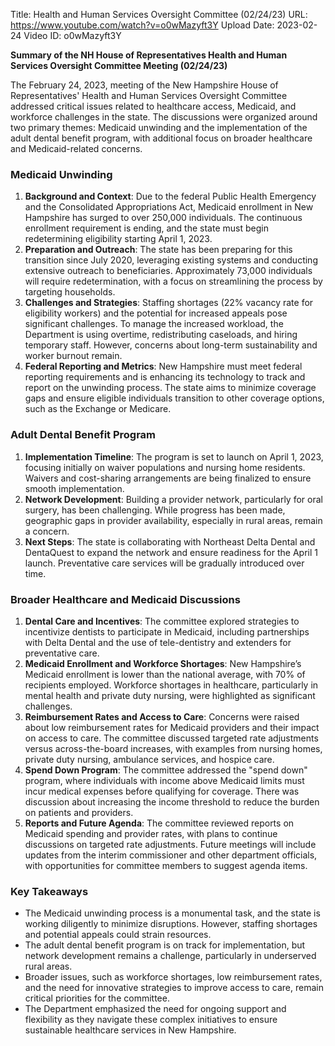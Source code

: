 Title: Health and Human Services Oversight Committee (02/24/23)
URL: https://www.youtube.com/watch?v=o0wMazyft3Y
Upload Date: 2023-02-24
Video ID: o0wMazyft3Y

**Summary of the NH House of Representatives Health and Human Services Oversight Committee Meeting (02/24/23)**

The February 24, 2023, meeting of the New Hampshire House of Representatives' Health and Human Services Oversight Committee addressed critical issues related to healthcare access, Medicaid, and workforce challenges in the state. The discussions were organized around two primary themes: Medicaid unwinding and the implementation of the adult dental benefit program, with additional focus on broader healthcare and Medicaid-related concerns.

### **Medicaid Unwinding**
1. **Background and Context**: Due to the federal Public Health Emergency and the Consolidated Appropriations Act, Medicaid enrollment in New Hampshire has surged to over 250,000 individuals. The continuous enrollment requirement is ending, and the state must begin redetermining eligibility starting April 1, 2023.
2. **Preparation and Outreach**: The state has been preparing for this transition since July 2020, leveraging existing systems and conducting extensive outreach to beneficiaries. Approximately 73,000 individuals will require redetermination, with a focus on streamlining the process by targeting households.
3. **Challenges and Strategies**: Staffing shortages (22% vacancy rate for eligibility workers) and the potential for increased appeals pose significant challenges. To manage the increased workload, the Department is using overtime, redistributing caseloads, and hiring temporary staff. However, concerns about long-term sustainability and worker burnout remain.
4. **Federal Reporting and Metrics**: New Hampshire must meet federal reporting requirements and is enhancing its technology to track and report on the unwinding process. The state aims to minimize coverage gaps and ensure eligible individuals transition to other coverage options, such as the Exchange or Medicare.

### **Adult Dental Benefit Program**
1. **Implementation Timeline**: The program is set to launch on April 1, 2023, focusing initially on waiver populations and nursing home residents. Waivers and cost-sharing arrangements are being finalized to ensure smooth implementation.
2. **Network Development**: Building a provider network, particularly for oral surgery, has been challenging. While progress has been made, geographic gaps in provider availability, especially in rural areas, remain a concern.
3. **Next Steps**: The state is collaborating with Northeast Delta Dental and DentaQuest to expand the network and ensure readiness for the April 1 launch. Preventative care services will be gradually introduced over time.

### **Broader Healthcare and Medicaid Discussions**
1. **Dental Care and Incentives**: The committee explored strategies to incentivize dentists to participate in Medicaid, including partnerships with Delta Dental and the use of tele-dentistry and extenders for preventative care.
2. **Medicaid Enrollment and Workforce Shortages**: New Hampshire’s Medicaid enrollment is lower than the national average, with 70% of recipients employed. Workforce shortages in healthcare, particularly in mental health and private duty nursing, were highlighted as significant challenges.
3. **Reimbursement Rates and Access to Care**: Concerns were raised about low reimbursement rates for Medicaid providers and their impact on access to care. The committee discussed targeted rate adjustments versus across-the-board increases, with examples from nursing homes, private duty nursing, ambulance services, and hospice care.
4. **Spend Down Program**: The committee addressed the "spend down" program, where individuals with income above Medicaid limits must incur medical expenses before qualifying for coverage. There was discussion about increasing the income threshold to reduce the burden on patients and providers.
5. **Reports and Future Agenda**: The committee reviewed reports on Medicaid spending and provider rates, with plans to continue discussions on targeted rate adjustments. Future meetings will include updates from the interim commissioner and other department officials, with opportunities for committee members to suggest agenda items.

### **Key Takeaways**
- The Medicaid unwinding process is a monumental task, and the state is working diligently to minimize disruptions. However, staffing shortages and potential appeals could strain resources.
- The adult dental benefit program is on track for implementation, but network development remains a challenge, particularly in underserved rural areas.
- Broader issues, such as workforce shortages, low reimbursement rates, and the need for innovative strategies to improve access to care, remain critical priorities for the committee.
- The Department emphasized the need for ongoing support and flexibility as they navigate these complex initiatives to ensure sustainable healthcare services in New Hampshire.